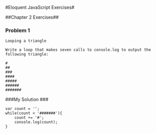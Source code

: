 #Eloquent JavaScript Exercises#

##Chapter 2 Exercises##

### Problem 1 ###
```
Looping a triangle

Write a loop that makes seven calls to console.log to output the following triangle:

#
##
###
####
#####
######
#######
```

###My Solution ###

```
var count = '';
while(count < '#######'){
	count += '#';
	console.log(count);
}
```
